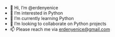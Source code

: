 - 👋 Hi, I’m @erdenyenice
- 👀 I’m interested in Python
- 🌱 I’m currently learning Python
- 💞️ I’m looking to collaborate on Python projects
- 📫 Please reach me via erdenyenice@gmail.com

<!---
erdenyenice/erdenyenice is a ✨ special ✨ repository because its `README.md` (this file) appears on your GitHub profile.
You can click the Preview link to take a look at your changes.
--->
